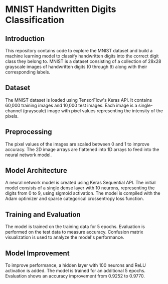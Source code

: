 # MNIST Handwritten Digits Classification

## Introduction
This repository contains code to explore the MNIST dataset and build a machine learning model to classify handwritten digits into the correct digit class they belong to. MNIST is a dataset consisting of a collection of 28x28 grayscale images of handwritten digits (0 through 9) along with their corresponding labels.

## Dataset
The MNIST dataset is loaded using TensorFlow's Keras API. It contains 60,000 training images and 10,000 test images. Each image is a single-channel (grayscale) image with pixel values representing the intensity of the pixels.

## Preprocessing
The pixel values of the images are scaled between 0 and 1 to improve accuracy. The 2D image arrays are flattened into 1D arrays to feed into the neural network model.

## Model Architecture
A neural network model is created using Keras Sequential API. The initial model consists of a single dense layer with 10 neurons, representing the digits from 0 to 9, using sigmoid activation. The model is compiled with the Adam optimizer and sparse categorical crossentropy loss function.

## Training and Evaluation
The model is trained on the training data for 5 epochs. Evaluation is performed on the test data to measure accuracy. Confusion matrix visualization is used to analyze the model's performance.

## Model Improvement
To improve performance, a hidden layer with 100 neurons and ReLU activation is added. The model is trained for an additional 5 epochs. Evaluation shows an accuracy improvement from 0.9252 to 0.9770.
